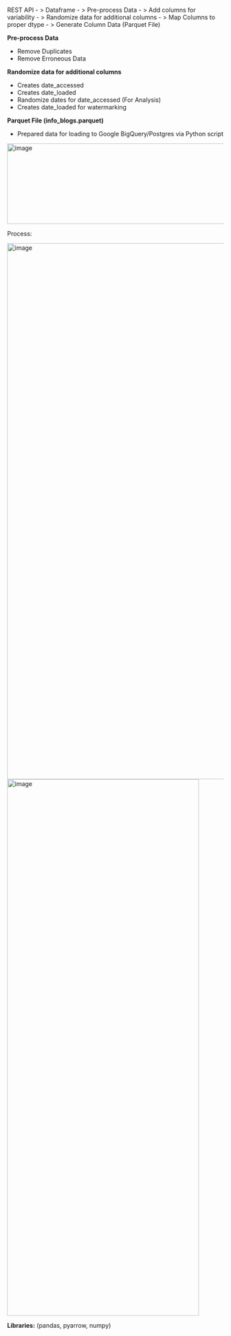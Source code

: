 REST API - > Dataframe - > Pre-process Data - > Add columns for variability - > Randomize data for additional columns - > Map Columns to proper dtype - > Generate Column Data (Parquet File)

**Pre-process Data**
- Remove Duplicates
- Remove Erroneous Data

**Randomize data for additional columns**
- Creates date_accessed
- Creates date_loaded
- Randomize dates for date_accessed (For Analysis)
- Creates date_loaded for watermarking

**Parquet File (info_blogs.parquet)**
- Prepared data for loading to Google BigQuery/Postgres via Python script

 <img width="975" height="187" alt="image" src="https://github.com/user-attachments/assets/26ebb982-1d78-4a97-b475-0c785998f868" />


Process:

<img width="552" height="1246" alt="image" src="https://github.com/user-attachments/assets/6efc4cb9-c65a-4621-9e14-110948f828d0" />
<img width="446" height="1247" alt="image" src="https://github.com/user-attachments/assets/21a600a4-c33a-4206-9ae5-1d6129326c23" />


**Libraries:**
(pandas, pyarrow, numpy)
